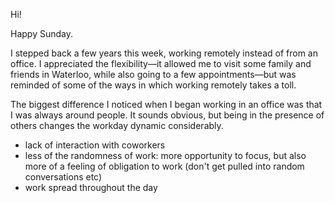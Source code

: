 Hi!

Happy Sunday.

I stepped back a few years this week, working remotely instead of from an office. I appreciated the flexibility—it allowed me to visit some family and friends in Waterloo, while also going to a few appointments—but was reminded of some of the ways in which working remotely takes a toll.

The biggest difference I noticed when I began working in an office was that I was always around people. It sounds obvious, but being in the presence of others changes the workday dynamic considerably.

* lack of interaction with coworkers
* less of the randomness of work: more opportunity to focus, but also more of a feeling of obligation to work (don't get pulled into random conversations etc)
* work spread throughout the day
